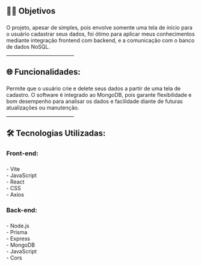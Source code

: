 <h2 align="left">👨‍💻 Objetivos</h2>

###

<p align="left">O projeto, apesar de simples, pois envolve somente uma tela de início para o usuário cadastrar seus dados, foi ótimo para aplicar meus conhecimentos mediante integração frontend com backend, e a comunicação com o banco de dados NoSQL.</p>

<hr style="width: 180px; margin: 4px 0 16px 0; border: 0; border-top: 1px solid #ccc;" />

###

<h2 align="left">🌐 Funcionalidades:</h2>

###

<p align="left">Permite que o usuário crie e delete seus dados a partir de uma tela de cadastro. O software é integrado ao MongoDB, pois garante flexibilidade e bom desempenho para analisar os dados e facilidade diante de futuras atualizações ou manutenção.</p>

<hr style="width: 180px; margin: 4px 0 16px 0; border: 0; border-top: 1px solid #ccc;" />

###

<h2 align="left">🛠 Tecnologias Utilizadas:</h2>

###

<h3 align="left">Front-end:</h3>

###

<p align="left">- Vite<br>- JavaScript<br>- React<br>- CSS<br>- Axios</p>

###

<h3 align="left">Back-end:</h3>

###

<p align="left">- Node.js<br>- Prisma<br>- Express<br>- MongoDB<br>- JavaScript<br>- Cors</p>

###

